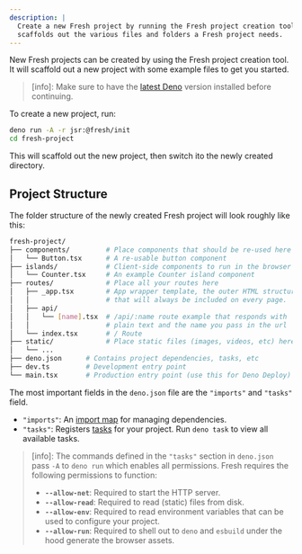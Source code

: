 ```yaml
---
description: |
  Create a new Fresh project by running the Fresh project creation tool. This
  scaffolds out the various files and folders a Fresh project needs.
---
```


New Fresh projects can be created by using the Fresh project creation tool. It
will scaffold out a new project with some example files to get you started.

> [info]: Make sure to have the [latest Deno](https://deno.com/) version
> installed before continuing.

To create a new project, run:

```sh Terminal
deno run -A -r jsr:@fresh/init
cd fresh-project
```

This will scaffold out the new project, then switch ito the newly created
directory.

## Project Structure

The folder structure of the newly created Fresh project will look roughly like
this:

```sh
fresh-project/
├── components/         # Place components that should be re-used here
│   └── Button.tsx      # A re-usable button component
├── islands/            # Client-side components to run in the browser
│   └── Counter.tsx     # An example Counter island component
├── routes/             # Place all your routes here
│   ├── _app.tsx        # App wrapper template, the outer HTML structure
│   │                   # that will always be included on every page.
│   ├── api/
│   │   └── [name].tsx  # /api/:name route example that responds with
│   │                   # plain text and the name you pass in the url
│   └── index.tsx       # / Route
├── static/             # Place static files (images, videos, etc) here
│   └── ...
├── deno.json      # Contains project dependencies, tasks, etc
├── dev.ts         # Development entry point
└── main.tsx       # Production entry point (use this for Deno Deploy)
```

The most important fields in the `deno.json` file are the `"imports"` and
`"tasks"` field.

- `"imports"`: An
  [import map](https://docs.deno.com/runtime/manual/basics/import_maps) for
  managing dependencies.
- `"tasks"`: Registers [tasks](https://deno.land/manual/tools/task_runner) for
  your project. Run `deno task` to view all available tasks.

> [info]: The commands defined in the `"tasks"` section in `deno.json` pass `-A`
> to `deno run` which enables all permissions. Fresh requires the following
> permissions to function:
>
> - **`--allow-net`**: Required to start the HTTP server.
> - **`--allow-read`**: Required to read (static) files from disk.
> - **`--allow-env`**: Required to read environment variables that can be used
>   to configure your project.
> - **`--allow-run`**: Required to shell out to `deno` and `esbuild` under the
>   hood generate the browser assets.

